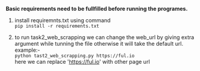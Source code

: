 <b>Basic requirements need to be fullfilled before running the programes.</b>

1. install requiremnts.txt using command<br>
`pip install -r requirements.txt`

2. to run task2_web_scrapping we can change the web_url by giving extra argument while tunning the file otherwise it will take the default url.<br>
example:-<br>
`python tast2_web_scrapping.py https://ful.io`
<br>here we can replace 'https://ful.io' with other page url
